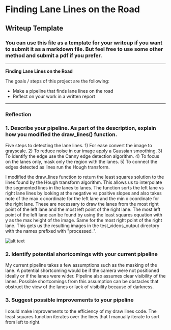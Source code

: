 # **Finding Lane Lines on the Road** 

## Writeup Template

### You can use this file as a template for your writeup if you want to submit it as a markdown file. But feel free to use some other method and submit a pdf if you prefer.

---

**Finding Lane Lines on the Road**

The goals / steps of this project are the following:
* Make a pipeline that finds lane lines on the road
* Reflect on your work in a written report


[//]: # (Image References)

[image1]: ./examples/grayscale.jpg "Grayscale"

---

### Reflection

### 1. Describe your pipeline. As part of the description, explain how you modified the draw_lines() function.

Five steps to detecting the lane lines. 1) For ease convert the image to grayscale. 2) To reduce noise in our image apply a Gaussian smoothing. 3) To identify the edge use the Canny edge detection algorithm. 4) To focus on the lanes only, mask only the region with the lanes. 5) To connect the edges detected as lines run the Hough transform.

I modified the draw_lines function to return the least squares solution to the lines found by the Hough transform algorithm. This allows us to interpolate the segmented lines in the lanes to lanes. The function sorts the left lane vs right lane lines by looking at the negative vs positive slopes and also takes note of the max x coordinate for the left lane and the min x coordinate for the right lane. These are necessary to draw the lanes from the most right point of the left lane and the most left point of the right lane. The most left point of the left lane can be found by using the least squares equation with y as the max height of the image. Same for the most right point of the right lane. This gets us the resulting images in the test_videos_output directory with the names prefixed with "processed_".

![alt text][image1]


### 2. Identify potential shortcomings with your current pipeline

My current pipeline takes a few assumptions such as the masking of the lane. A potential shortcoming would be if the camera were not positioned ideally or if the lanes were wider. Pipeline also assumes clear visibility of the lanes. Possible shortcomings from this assumption can be obstacles that obstruct the view of the lanes or lack of visibility because of darkness.

### 3. Suggest possible improvements to your pipeline

I could make improvements to the efficiency of my draw lines code. The least squares function iterates over the lines that I manually iterate to sort from left to right.
